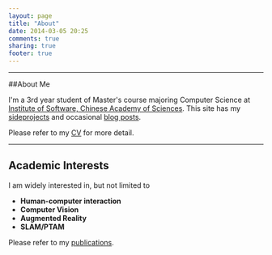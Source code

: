 ```yaml
---
layout: page
title: "About"
date: 2014-03-05 20:25
comments: true
sharing: true
footer: true
---
```

-----------------------
##About Me

I'm a 3rd year student of Master's course majoring Computer Science at [Institute of Software, Chinese Academy of Sciences](http://english.is.cas.cn/). This site has my [sideprojects]({{BASE_PATH}}/blog/categories/project/) and occasional [blog posts](blog).

Please refer to my [CV]({{BASE_PATH}}/resume/resume.pdf) for more detail.

------------------------
## Academic Interests


I am widely interested in, but not limited to   

* **Human-computer interaction**  
* **Computer Vision**
* **Augmented Reality**
* **SLAM/PTAM**

Please refer to my [publications]({{BASE_PATH}}/publications).

